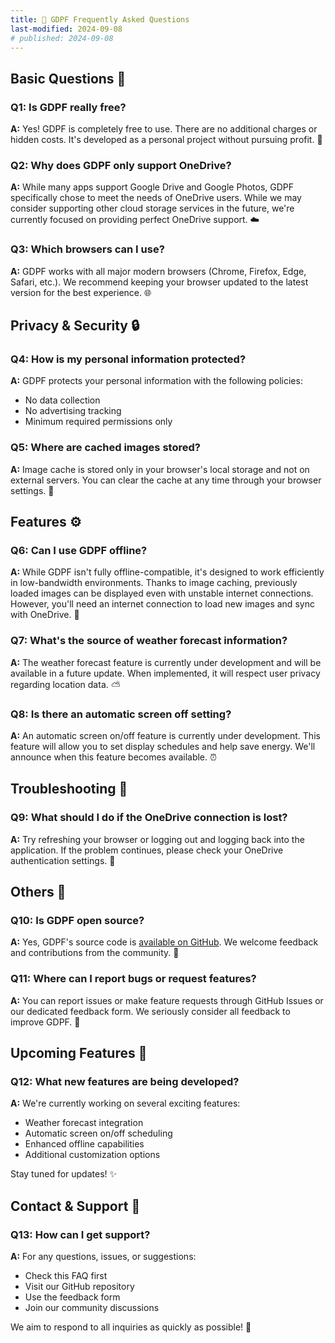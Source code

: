 ```yaml
---
title: 📱 GDPF Frequently Asked Questions
last-modified: 2024-09-08
# published: 2024-09-08
---
```

## Basic Questions 🤔

### Q1: Is GDPF really free?

**A:** Yes! GDPF is completely free to use. There are no additional charges or hidden costs. It's developed as a personal project without pursuing profit. 💝

### Q2: Why does GDPF only support OneDrive?

**A:** While many apps support Google Drive and Google Photos, GDPF specifically chose to meet the needs of OneDrive users. While we may consider supporting other cloud storage services in the future, we're currently focused on providing perfect OneDrive support. ☁️

### Q3: Which browsers can I use?

**A:** GDPF works with all major modern browsers (Chrome, Firefox, Edge, Safari, etc.). We recommend keeping your browser updated to the latest version for the best experience. 🌐

## Privacy & Security 🔒

### Q4: How is my personal information protected?

**A:** GDPF protects your personal information with the following policies:

- No data collection
- No advertising tracking
- Minimum required permissions only

### Q5: Where are cached images stored?

**A:** Image cache is stored only in your browser's local storage and not on external servers. You can clear the cache at any time through your browser settings. 📂

## Features ⚙️

### Q6: Can I use GDPF offline?

**A:** While GDPF isn't fully offline-compatible, it's designed to work efficiently in low-bandwidth environments. Thanks to image caching, previously loaded images can be displayed even with unstable internet connections. However, you'll need an internet connection to load new images and sync with OneDrive. 🔄

### Q7: What's the source of weather forecast information?

**A:** The weather forecast feature is currently under development and will be available in a future update. When implemented, it will respect user privacy regarding location data. ⛅

### Q8: Is there an automatic screen off setting?

**A:** An automatic screen on/off feature is currently under development. This feature will allow you to set display schedules and help save energy. We'll announce when this feature becomes available. ⏰

## Troubleshooting 🔧

### Q9: What should I do if the OneDrive connection is lost?

**A:** Try refreshing your browser or logging out and logging back into the application. If the problem continues, please check your OneDrive authentication settings. 🔄

## Others 💭

### Q10: Is GDPF open source?

**A:** Yes, GDPF's source code is [available on GitHub](https://github.com/canaria-computer/qwik-onedrive). We welcome feedback and contributions from the community. 📖

### Q11: Where can I report bugs or request features?

**A:** You can report issues or make feature requests through GitHub Issues or our dedicated feedback form. We seriously consider all feedback to improve GDPF. 📮

## Upcoming Features 🚀

### Q12: What new features are being developed?

**A:** We're currently working on several exciting features:

- Weather forecast integration
- Automatic screen on/off scheduling
- Enhanced offline capabilities
- Additional customization options

Stay tuned for updates! ✨

## Contact & Support 📮

### Q13: How can I get support?

**A:** For any questions, issues, or suggestions:

- Check this FAQ first
- Visit our GitHub repository
- Use the feedback form
- Join our community discussions

We aim to respond to all inquiries as quickly as possible! 💌
